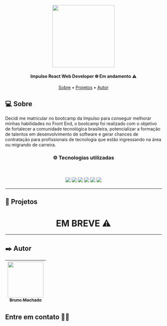 <p align="center">
  <a href="https://web.digitalinnovation.one/track/impulso-react-web-developer?tab=path"><img src="https://hermes.digitalinnovation.one/tracks/e9395483-aee9-4f2f-a361-b9a133034a2e.png" style="width:200px"/></a>
 </p>

<h4 align="center"> 
Impulso React Web Developer 🌐 Em andamento ⚠️
</h4>

<p align="center">
 <a href="#-sobre">Sobre</a> •
 <a href="#-projetos">Projetos</a> •
 <a href="#%EF%B8%8F-autor">Autor</a>
</p>

## 💻 Sobre

Decidi me matricular no bootcamp da Impulso para conseguir melhorar minhas habilidades no Front End, o bootcamp foi realizado com o objetivo de fortalecer a comunidade tecnológica brasileira, potencializar a formação de talentos em desenvolvimento de software e gerar chances de contratação para profissionais de tecnologia que estão ingressando na área ou migrando de carreira.

<h3 align="center">
⚙️ Tecnologias utilizadas

<p>&nbsp;</p>
<img src="https://img.shields.io/badge/HTML5-E34F26?style=for-the-badge&logo=html5&logoColor=white"/>
<img src="https://img.shields.io/badge/CSS3-1572B6?style=for-the-badge&logo=css3&logoColor=white"/>
<img src="https://img.shields.io/badge/JavaScript-323330?style=for-the-badge&logo=javascript&logoColor=F7DF1E"/>
<img src="https://img.shields.io/badge/React-20232A?style=for-the-badge&logo=react&logoColor=61DAFB"/>
<img src="https://img.shields.io/badge/Redux-593D88?style=for-the-badge&logo=redux&logoColor=white"/>
<img src="https://img.shields.io/badge/Jest-C21325?style=for-the-badge&logo=jest&logoColor=white"/>
</h3>

---

## 🚧 Projetos

<h1 align="center">
EM BREVE ⚠️
</h1>

---

## ✒️ Autor

| [<img src="https://avatars.githubusercontent.com/u/75590326?v=4" width=115 > <br> <sub> Bruno Machado </sub>](https://github.com/brunomdrrosa) |
| :--------------------------------------------------------------------------------------------------------------------------------------------: |

<h2 >Entre em contato 🤙🏽</h2>

<div align="center">
<a href="https://linkedin.com/in/bruno-machado-da-rosa/" target="_blank"><img src="https://img.shields.io/badge/Bruno Machado da Rosa-0077B5?style=for-the-badge&logo=linkedin&logoColor=white" alt=""></a>
<a href="mailto:brunomdr46@gmail.com" target="_blank"><img src="https://img.shields.io/badge/brunomdr46@gmail.com-D14836?style=for-the-badge&logo=gmail&logoColor=white" alt=""></a>
</div>
